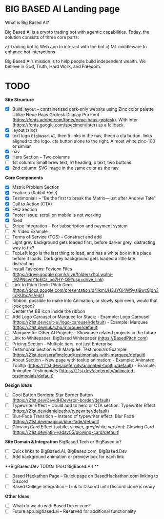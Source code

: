 # BIG BASED AI Landing page

What is Big Based AI?

Big Based AI is a crypto trading bot with agentic capabilities.
Today, the solution consists of three core parts:

a) Trading bot
b) Web app to interact with the bot
c) ML middleware to enhance bot interactions

Big Based AI’s mission is to help people build independent wealth.
We believe in God, Truth, Hard Work, and Freedom.

# TODO

**Site Structure**
- [x] Build layout – containerized dark-only website using Zinc color palette
Utilize Neue Haas Grotesk Display Pro Font (https://fonts.adobe.com/fonts/neue-haas-grotesk). With inter (https://fonts.google.com/specimen/Inter) as a fallback.
- [x] layout (zinc)
- [x] text logo `BigBased.AI`, then 5 links in the nav, theen a cta button. links aligned to the logo. cta button alone to the right. Almost white zinc-100 or similar.
- [x] nav
- [x] Hero Section – Two columns
- [ ] 1st column: Small brew text, h1 heading, p text, two buttons
- [x] 2nd column: SVG image in the same color as the nav

**Core Components**
- [x] Matrix Problem Section
- [x] Features (Rabbit Hole)
- [x] Testimonials – "Be the first to break the Matrix—just after Andrew Tate"
- [x] Call to Action (CTA)
- [x] FAQ Section
- [x] Footer
issue: scroll on mobile is not working
- [x] fixed
- [ ] Stripe Integration – For subscription and payment system
- [ ] AI Video Example
- [ ] Terms of Service (TOS) – Construct and add
- [ ] Light grey background gets loaded first, before darker grey, distracting. way to fix?
- [ ] TopLeft logo is the last thing to load, and has a white box in it's place before it loads. Dark grey background gets loaded a little late. distracting
- [ ] Install Favicons: Favicon Files (https://drive.google.com/drive/folders/1toLwxlhi-_9ZPNcwlY1pECz_oo7HY-Q9?usp=drive_link)
- [ ] Link to Pitch Deck: Pitch Deck (https://docs.google.com/presentation/d/1ikmUH3JYOl4W9yal9wc8jdh3ccKUboAs/edit)
- [ ] Ribbon, possible to make into Animation, or slowly spin even, would that look good?
- [ ] Center the BB icon inside the ribbon
- [ ] Add Logo Carousel or Marquee for Stack:
       - Example: Logo Carousel (https://21st.dev/cult-ui/logo-carousel/default)
       - Example: Marquee (https://21st.dev/lukacho/marquee/default)
- [ ] Marquee for Other AI Projects – Showcase related projects in the future
- [ ] Link to Whitepaper: BigBased Whitepaper (https://BasedPitch.com)
- [ ] Pricing Section – Multiple tiers, not just Enterprise
- [ ] Testimonial Section with Marquee: Testimonials Example (https://21st.dev/serafimcloud/testimonials-with-marquee/default)
- [ ] About Section – New page with tooltip animation:
      - Example: Animated Tooltip (https://21st.dev/aceternity/animated-tooltip/default)
      - Example: Animated Testimonials (https://21st.dev/aceternity/animated-testimonials/default)

**Design Ideas** 
- [ ] Cool Button Borders: Star Border Button (https://21st.dev/DavidHDev/star-border/default)
- [ ] Typewriter Effect – Could add to hero or CTA section: Typewriter Effect (https://21st.dev/danielpetho/typewriter/default)
- [ ] Blur-Fade Transition – Instead of typewriter effect: Blur Fade (https://21st.dev/magicui/blur-fade/default)
- [ ] Glowing Card Effect (subtle, slower, grey/white version): Glowing Card (https://21st.dev/jatin-yadav05/glowing-card/default)

**Site Domain & Integration**
BigBased.Tech or BigBased.io?
- [ ] Quick links to BigBased.AI, BigBased.com, BigBased.Dev
- [ ] Add background animation or preview box for each link

**BigBased.Dev TODOs (Post BigBased.AI)  **
- [ ] Based Hackathon Page – Quick page on BasedHackathon.com linking to Discord
- [ ] Based College Integration – Link to Discord until Discord clone is ready

**Other Ideas:**
- [ ] What do we do with BasedTicker.com?
- [ ] Future app.bigbased.ai – Reserved for additional functionality
